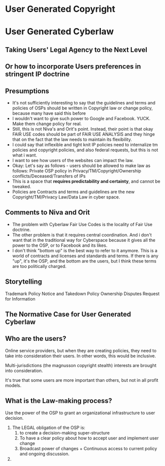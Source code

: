 # User Generated Copyright
# User Generated Cyberlaw

## Taking Users' Legal Agency to the Next Level
## Or how to incorporate Users preferences in stringent IP doctrine

## Presumptions
* It's not sufficiently interesting to say that the guidelines and terms and policies of OSPs should be written in Copyright law or change policy, because many have said this before
* I wouldn't want to give such power to Google and Facebook. YUCK. Make them change policy for real. 
* Still, this is not Niva's and Orit's point. Instead, their point is that okay FAIR USE codes should be part of FAIR USE ANALYSIS and they hinge that on the fact that the law needs to maintain its flexibility. 
* I could say that inflexible and tight knit IP policies need to internalize tm policies and copyright policies, and also federal requests, but this is not what i want.
* I want to see how users of the websites can impact the law.  
* Okay: Let's say as follows - users should be allowed to make law as follows: Private OSP policy in Privacy/TM/Copyright/Ownership conflicts/Deceased/Transfers of IPs 
* This is a space that **requires predictability and certainty**, and cannot be tweaked.
* Policies are Contracts and terms and guidelines are the new Copyright/TM/Privacy Law/Data Law in cyber space. 

## Comments to Niva and Orit
* The problem with Cyberlaw Fair Use Codes is the locality of Fair Use doctrine.
* The other problem is that it requires central coordination. And i don't want that in the traditional way for Cyberspace because it gives all the power to the OSP, or to Facebook and its likes.  
* I don't think "bottom up" is the best way to refer to it anymore. This is a world of contracts and licenses and standards and terms. If there is any "up", it's the OSP, and the bottom are the users, but I think these terms are too politically charged.

## Storytelling
Trademark Policy
Notice and Takedown Policy
Ownership Disputes 
Request for Information
## The Normative Case for User Generated Cyberlaw

## Who are the users?
Online service providers, but when they are creating policies, they need to take into consideration their users. In other words, this would be inclusive.

Multi-jurisdictions (the magnusson copyright stealth) interests are brought into consideration. 

It's true that some users are more important than others, but not in all profit models. 

## What is the Law-making process?
Use the power of the OSP to grant an organizational infrastructure to user decision.
1. The LEGAL obligation of the OSP is:
    1. to create a decision-making super-structure
    2. To have a clear policy about how to accept user and implement user change
    3. Broadcast power of changes + Continuous access to current policy and ongoing discussion.
2. 


